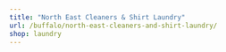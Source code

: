 ```yaml
---
title: "North East Cleaners & Shirt Laundry"
url: /buffalo/north-east-cleaners-and-shirt-laundry/
shop: laundry
---
```

